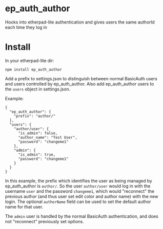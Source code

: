 # ep_auth_author
Hooks into etherpad-lite authentication and gives users the same authorId each time they log in

# Install

In your etherpad-lite dir:

```
npm install ep_auth_author
```

Add a prefix to settings.json to distinguish between normal BasicAuth users and users controlled by ep_auth_author.  Also add ep_auth_author users to the `users` object in settings.json.

Example:

```
{
  "ep_auth_author": {
    "prefix": "author/"
  },
  "users": {
    "author/user": {
      "is_admin": false,
      "author_name": "Test User",
      "password": "changeme1"
    },
    "admin": {
      "is_admin": true,
      "password": "changeme1"
    }
  }
}
```

In this example, the prefix which identifies the user as being managed by ep_auth_author is `author/`.  So the user `author/user` would log in with the username `user` and the password `changeme1`, which would "reconnect" the previous author (and thus user set edit color and author name) with the new login.  The optional `authorName` field can be used to set the default author name for that user.

The `admin` user is handled by the normal BasicAuth authentication, and does not "reconnect" previously set options.

